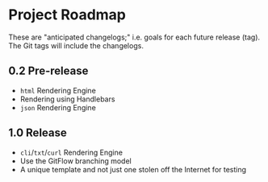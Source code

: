 # Project Roadmap
These are "anticipated changelogs;" i.e. goals for each future release (tag). The Git tags will include the changelogs.
## 0.2 Pre-release
* `html` Rendering Engine
* Rendering using Handlebars
* `json` Rendering Engine
## 1.0 Release
* `cli`/`txt`/`curl` Rendering Engine
* Use the GitFlow branching model
* A unique template and not just one stolen off the Internet for testing